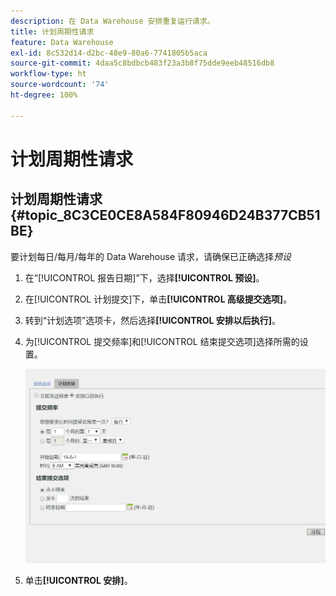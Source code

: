 ```yaml
---
description: 在 Data Warehouse 安排重复运行请求。
title: 计划周期性请求
feature: Data Warehouse
exl-id: 8c532d14-d2bc-48e9-80a6-7741805b5aca
source-git-commit: 4daa5c8bdbcb483f23a3b8f75dde9eeb48516db8
workflow-type: ht
source-wordcount: '74'
ht-degree: 100%

---
```


# 计划周期性请求

## 计划周期性请求 {#topic_8C3CE0CE8A584F80946D24B377CB51BE}

要计划每日/每月/每年的 Data Warehouse 请求，请确保已正确选择*预设*

1. 在“[!UICONTROL 报告日期]”下，选择&#x200B;**[!UICONTROL 预设]**。

1. 在[!UICONTROL 计划提交]下，单击&#x200B;**[!UICONTROL 高级提交选项]**。

1. 转到“计划选项”选项卡，然后选择&#x200B;**[!UICONTROL 安排以后执行]**。
1. 为[!UICONTROL 提交频率]和[!UICONTROL 结束提交选项]选择所需的设置。

   ![](assets/dw_schedule.png)

1. 单击&#x200B;**[!UICONTROL 安排]**。
